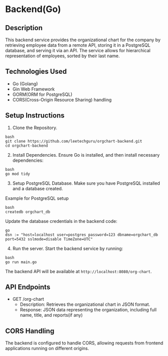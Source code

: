 # Backend(Go)

## Description
This backend service provides the organizational chart for the company by retrieving employee data from a remote API, 
storing it in a PostgreSQL database, and serving it via an API. The service allows for hierarchical representation of employees, sorted by their last name.

## Technologies Used
 - Go (Golang)
 - Gin Web Framework
 - GORM(ORM for PostgreSQL)
 - CORS(Cross-Origin Resource Sharing) handling

 ## Setup Instructions
 1. Clone the Repository.
 ```
 bash
 git clone https://github.com/leetechguru/orgchart-backend.git
 cd orgchart-backend
 ``` 
 2. Install Dependencies. Ensure Go is installed, and then install necessary dependencies:
 ```
 bash
 go mod tidy
 ```
 3. Setup PostgreSQL Database. Make sure you have PostgreSQL installed and a database created.
 
 Example for PostgreSQL setup
 ```
 bash
 createdb orgchart_db
 ```

 Update the database credentials in the backend code:
 ```
 go
 dsn := "host=localhost user=postgres password=123 dbname=orgchart_db port=5432 sslmode=disable TimeZone=UTC"
 ```
 4. Run the server. Start the backend service by running:
 ```
 bash
 go run main.go
 ```
 The backend API will be available at ```http://localhost:8080/org-chart```.

 ## API Endpoints
 - GET /org-chart
    - Description: Retrieves the organizational chart in JSON format.
    - Response: JSON data representing the organization, including full name, title, and reports(if any)

## CORS Handling
The backend is configured to handle CORS, allowing requests from frontend applications running on different origins.